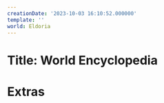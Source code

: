 ```yaml
---
creationDate: '2023-10-03 16:10:52.000000'
template: ''
world: Eldoria
---
```

# Title: World Encyclopedia



# Extras

